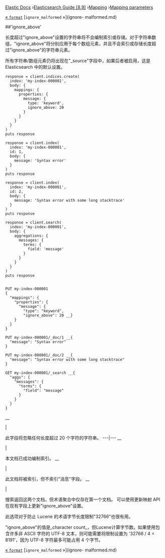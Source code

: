 

[Elastic Docs](/guide/) ›[Elasticsearch Guide [8.9]](index.md)
›[Mapping](mapping.md) ›[Mapping parameters](mapping-params.md)

[« `format`](mapping-date-format.md) [`ignore_malformed` »](ignore-
malformed.md)

##'ignore_above'

长度超过"ignore_above"设置的字符串将不会编制索引或存储。对于字符串数组，"ignore_above"将分别应用于每个数组元素，并且不会索引或存储长度超过"ignore_above"的字符串元素。

所有字符串/数组元素仍将出现在"_source"字段中，如果后者被启用，这是 Elasticsearch 中的默认设置。

    
    
    response = client.indices.create(
      index: 'my-index-000001',
      body: {
        mappings: {
          properties: {
            message: {
              type: 'keyword',
              ignore_above: 20
            }
          }
        }
      }
    )
    puts response
    
    response = client.index(
      index: 'my-index-000001',
      id: 1,
      body: {
        message: 'Syntax error'
      }
    )
    puts response
    
    response = client.index(
      index: 'my-index-000001',
      id: 2,
      body: {
        message: 'Syntax error with some long stacktrace'
      }
    )
    puts response
    
    response = client.search(
      index: 'my-index-000001',
      body: {
        aggregations: {
          messages: {
            terms: {
              field: 'message'
            }
          }
        }
      }
    )
    puts response
    
    
    PUT my-index-000001
    {
      "mappings": {
        "properties": {
          "message": {
            "type": "keyword",
            "ignore_above": 20 __}
        }
      }
    }
    
    PUT my-index-000001/_doc/1 __{
      "message": "Syntax error"
    }
    
    PUT my-index-000001/_doc/2 __{
      "message": "Syntax error with some long stacktrace"
    }
    
    GET my-index-000001/_search __{
      "aggs": {
        "messages": {
          "terms": {
            "field": "message"
          }
        }
      }
    }

__

|

此字段将忽略任何长度超过 20 个字符的字符串。   ---|---    __

|

本文档已成功编制索引。   __

|

此文档将被索引，但不索引"消息"字段。   __

|

搜索返回这两个文档，但术语聚合中仅存在第一个文档。   可以使用更新映射 API 在现有字段上更新"ignore_above"设置。

此选项对于防止 Lucene 的术语字节长度限制"32766"也很有用。

"ignore_above"的值是_character count_，但Lucene计算字节数。如果使用包含许多非 ASCII 字符的 UTF-8 文本，则可能需要将限制设置为 '32766 / 4 = 8191'，因为 UTF-8 字符最多可能占用 4 个字节。

[« `format`](mapping-date-format.md) [`ignore_malformed` »](ignore-
malformed.md)
